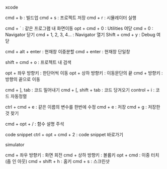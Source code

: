 xcode

cmd + b : 빌드업
cmd + s : 프로젝트 저장
cmd + r : 시뮬레이터 실행

cmd + ` : 같은 프로그램 내 화면이동
opt + cmd + 0 : Utilities 여닫
cmd + 0 : Navigator 닫기
cmd + 1, 2, 3, 4… : Navigator 열기
Shift + cmd + y : Debug 여닫

cmd + alt + enter : 현재창 이중분할
cmd + enter : 현재창 단일창

shift + cmd + o : 프로젝트 내 검색

opt + 좌우 방향키 : 한단어씩 이동
opt + 상하 방향키 : 이동문단의 끝
cmd + 방향키 : 방향의 끝으로 이동

cmd + ], tab : 코드 밀어내기
cmd + [,  shift + tab  : 코드 당겨오기
control + i : 코드 자동정렬

ctrl + cmd + e : 같은 이름의 변수를 한번에 수정
cmd + e : 저장
cmd + g : 저장한것 찾기

cmd + opt + /  : 함수 설명 주석

code snippet
ctrl + opt + cmd + 2 : code snippet 바로가기

simulator

cmd + 좌우 방향키 : 화면 회전
cmd + 상하 방향키 : 볼륨키
opt + cmd : 이중 터치(줌 인 아웃)
cmd + shift + h : 홈키
cmd + s : 스크린샷